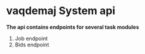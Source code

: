 # vaqdemaj System api
**The api contains endpoints for several task modules**

1. Job endpoint
2. Bids endpoint

